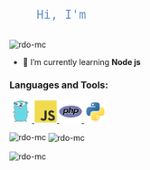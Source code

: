 <svg xmlns="http://www.w3.org/2000/svg" xmlns:xlink="http://www.w3.org/1999/xlink" viewBox="0 0 510 40" style="background-color: #00000000;" width="510px" height="40px">
    <path id="path0">
        <!-- Single line -->
        <animate id="d0" attributeName="d" begin="0s;d0.end" dur="8000ms" fill="remove" values="m0,20 h0 ; m0,20 h510 ; m0,20 h510 ; m0,20 h0" keyTimes="0;0.7;0.825;1"/>
    </path>
    <text font-family="&quot;Iosevka&quot;, monospace" fill="#6791c9" font-size="21" dominant-baseline="auto" x="0%" text-anchor="start">
        <textPath xlink:href="#path0" startOffset="0%">
            Hi, I'm 
            <tspan fill="#ff0000" dy="-20">Rivaldo David (RDO-MC)</tspan>
            ...
            <animate attributeName="startOffset" from="0%" to="100%" dur="5s" repeatCount="indefinite" />
        </textPath>
    </text>
</svg>
<p align="left"> <img src="https://komarev.com/ghpvc/?username=rdo-mc&label=Profile%20views&color=0e75b6&style=flat" alt="rdo-mc" /> </p>

- 🌱 I’m currently learning **Node js**

<p align="left"></p>

<h3 align="left">Languages and Tools:</h3>
<p align="left"> <a href="https://golang.org" target="_blank" rel="noreferrer"> <img src="https://raw.githubusercontent.com/devicons/devicon/master/icons/go/go-original.svg" alt="go" width="40" height="40"/> </a> <a href="https://developer.mozilla.org/en-US/docs/Web/JavaScript" target="_blank" rel="noreferrer"> <img src="https://raw.githubusercontent.com/devicons/devicon/master/icons/javascript/javascript-original.svg" alt="javascript" width="40" height="40"/> </a> <a href="https://www.php.net" target="_blank" rel="noreferrer"> <img src="https://raw.githubusercontent.com/devicons/devicon/master/icons/php/php-original.svg" alt="php" width="40" height="40"/> </a> <a href="https://www.python.org" target="_blank" rel="noreferrer"> <img src="https://raw.githubusercontent.com/devicons/devicon/master/icons/python/python-original.svg" alt="python" width="40" height="40"/> </a> </p>

<p><img align="left" src="https://github-readme-stats.vercel.app/api/top-langs?username=rdo-mc&show_icons=true&locale=en&layout=compact" alt="rdo-mc" /></p>

<p>&nbsp;<img align="center" src="https://github-readme-stats.vercel.app/api?username=rdo-mc&show_icons=true&locale=en" alt="rdo-mc" /></p>

<p><img align="center" src="https://github-readme-streak-stats.herokuapp.com/?user=rdo-mc&" alt="rdo-mc" /></p>
